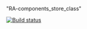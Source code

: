 "RA-components_store_class" 

[![Build status](https://ci.appveyor.com/api/projects/status/5jm9lp6ptl2spdob?svg=true)](https://ci.appveyor.com/project/anikolaevski/ra-components-store-class)
